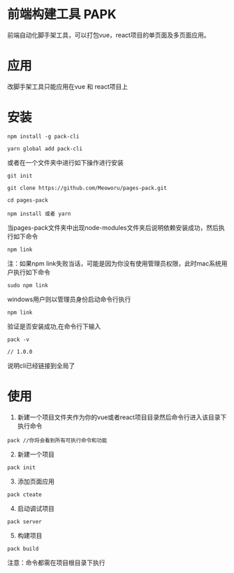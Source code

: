 # 前端构建工具 PAPK

前端自动化脚手架工具，可以打包vue，react项目的单页面及多页面应用。

# 应用
改脚手架工具只能应用在vue 和 react项目上

# 安装

```
npm install -g pack-cli

yarn global add pack-cli
```
或者在一个文件夹中进行如下操作进行安装

```
git init 

git clone https://github.com/Meoworu/pages-pack.git

cd pages-pack 

npm install 或者 yarn

```
当pages-pack文件夹中出现node-modules文件夹后说明依赖安装成功，然后执行如下命令

```
npm link 
```
注：如果npm link失败当话，可能是因为你没有使用管理员权限，此时mac系统用户执行如下命令

```
sudo npm link
```
windows用户则以管理员身份启动命令行执行

```
npm link 
```
验证是否安装成功,在命令行下输入

```
pack -v

// 1.0.0
```
说明cli已经链接到全局了

# 使用
1. 新建一个项目文件夹作为你的vue或者react项目目录然后命令行进入该目录下执行命令

```
pack //你将会看到所有可执行命令和功能
```
2. 新建一个项目

```
pack init 
```
3. 添加页面应用

```
pack cteate
```
4. 启动调试项目

```
pack server
```
5. 构建项目

```
pack build
```
注意：命令都需在项目根目录下执行